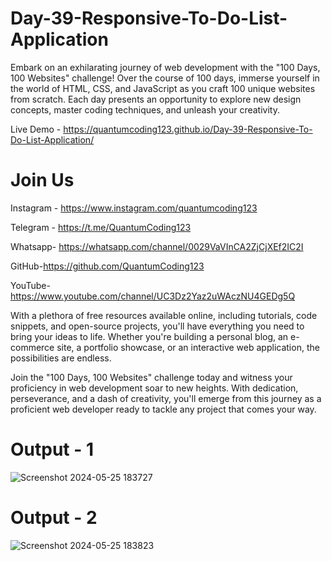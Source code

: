 # Day-39-Responsive-To-Do-List-Application


Embark on an exhilarating journey of web development with the "100 Days, 100 Websites" challenge! Over the course of 100 days, immerse yourself in the world of HTML, CSS, and JavaScript as you craft 100 unique websites from scratch. Each day presents an opportunity to explore new design concepts, master coding techniques, and unleash your creativity.

Live Demo - https://quantumcoding123.github.io/Day-39-Responsive-To-Do-List-Application/

# Join Us

Instagram - https://www.instagram.com/quantumcoding123

Telegram - https://t.me/QuantumCoding123

Whatsapp- https://whatsapp.com/channel/0029VaVInCA2ZjCjXEf2IC2I

GitHub-https://github.com/QuantumCoding123

YouTube-https://www.youtube.com/channel/UC3Dz2Yaz2uWAczNU4GEDg5Q

With a plethora of free resources available online, including tutorials, code snippets, and open-source projects, you'll have everything you need to bring your ideas to life. Whether you're building a personal blog, an e-commerce site, a portfolio showcase, or an interactive web application, the possibilities are endless.

Join the "100 Days, 100 Websites" challenge today and witness your proficiency in web development soar to new heights. With dedication, perseverance, and a dash of creativity, you'll emerge from this journey as a proficient web developer ready to tackle any project that comes your way.

# Output - 1

![Screenshot 2024-05-25 183727](https://github.com/QuantumCoding123/Day-39-Responsive-To-Do-List-Application/assets/166281221/7089732d-ceba-44fd-8973-d66e34f24aea)


# Output - 2


![Screenshot 2024-05-25 183823](https://github.com/QuantumCoding123/Day-39-Responsive-To-Do-List-Application/assets/166281221/76c5f103-a4ad-4b0e-b3b8-23e9fe34a8fc)






